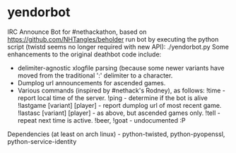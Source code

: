 # yendorbot
IRC Announce Bot for #nethackathon, based on https://github.com/NHTangles/beholder
run bot by executing the python script (twistd seems no longer required with new API):
 ./yendorbot.py
Some enhancements to the original deathbot code include:
 - delimiter-agnostic xlogfile parsing (because some newer variants have moved
   from the traditional ':' delimiter to a <tab> character.
 - Dumplog url announcements for ascended games.
 - Various commands (inspired by #nethack's Rodney), as follows:
    !time - report local time of the server.
    !ping - determine if the bot is alive
    !lastgame [variant] [player] - report dumplog url of most recent game.
    !lastasc [variant] [player] - as above, but ascended games only.
    !tell <nick> <message> - repeat <message> next time <nick> is active.
    !beer, !goat - undocumented :P

Dependencies (at least on arch linux) - python-twisted, python-pyopenssl, python-service-identity
